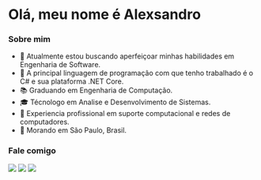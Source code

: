 # Olá, meu nome é Alexsandro

### Sobre mim
- :seedling: Atualmente estou buscando aperfeiçoar minhas habilidades em Engenharia de Software.
- :wrench: A principal linguagem de programação com que tenho trabalhado é o C# e sua plataforma .NET Core.
- :books: Graduando em Engenharia de Computação.
- :mortar_board: Técnologo em Analise e Desenvolvimento de Sistemas.
- :briefcase: Experiencia profissional em suporte computacional e redes de computadores.
- :round_pushpin: Morando em São Paulo, Brasil.
 
### Fale comigo
<div>
  <a href="https://www.linkedin.com/in/rodrigues-alexsandro/" target="_blank"><img src="https://img.shields.io/badge/-LinkedIn-%230077B5?style=for-the-badge&logo=linkedin&logoColor=white" target="_blank"></a>
  <a href="mailto:" target="_blank"><img src="https://img.shields.io/badge/Gmail-D14836?style=for-the-badge&logo=gmail&logoColor=white" target="_blank"></a> 
  <a href="https://wa.me/5511998033904" target="_blank"><img src="https://img.shields.io/badge/WhatsApp- 25D366?style=for-the-badge&logo=whatsapp&logoColor=white" target="_blank"></a>
</div>




